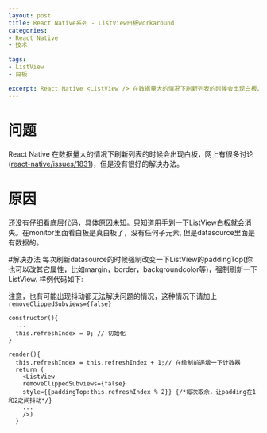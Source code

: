 ```yaml
---
layout: post
title: React Native系列 - ListView白板workaround
categories:
- React Native
- 技术

tags:
- ListView
- 白板

excerpt: React Native <ListView /> 在数据量大的情况下刷新列表的时候会出现白板，网上有很多讨论，但是没有很好的解决办法。有一个比较稳定的workaround分享一下.
---
```


# 问题
React Native <ListView /> 在数据量大的情况下刷新列表的时候会出现白板，网上有很多讨论([react-native/issues/1831](https://github.com/facebook/react-native/issues/1831))，但是没有很好的解决办法。


# 原因
还没有仔细看底层代码，具体原因未知。只知道用手划一下ListView白板就会消失。在monitor里面看白板是真白板了，没有任何子元素, 但是datasource里面是有数据的。

#解决办法
每次刷新datasource的时候强制改变一下ListView的paddingTop(你也可以改其它属性，比如margin，border，backgroundcolor等)，强制刷新一下ListView. 样例代码如下:

注意，也有可能出现抖动都无法解决问题的情况，这种情况下请加上`removeClippedSubviews={false}`

~~~
constructor(){
  ...  
  this.refreshIndex = 0; // 初始化
}

render(){
  this.refreshIndex = this.refreshIndex + 1;// 在绘制前递增一下计数器
  return (
    <ListView
    removeClippedSubviews={false}
    style={{paddingTop:this.refreshIndex % 2}} {/*每次取余，让padding在1和2之间抖动*/}
    ...
    />)
  }
~~~

